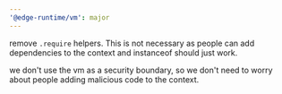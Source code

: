 ```yaml
---
'@edge-runtime/vm': major
---
```


remove `.require` helpers. This is not necessary as people can add dependencies
to the context and instanceof should just work.

we don't use the vm as a security boundary, so we don't need to worry about
people adding malicious code to the context.

